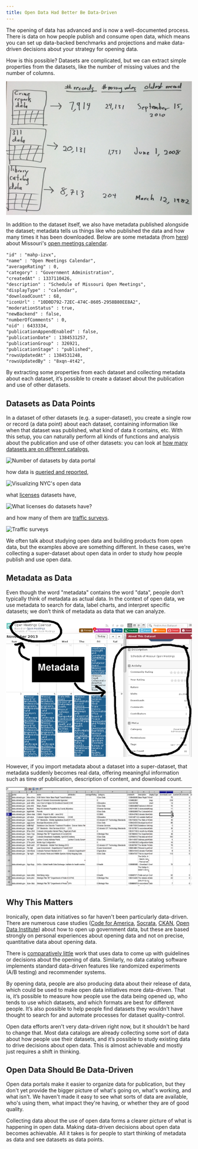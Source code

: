 ```yaml
---
title: Open Data Had Better Be Data-Driven
---
```

<!-- For the winter issue of Socrata's magazine -->

The opening of data has advanced and is now a well-documented process. There is data on how people publish and consume open data, which means you can set up data-backed benchmarks and projections and make data-driven decisions about your strategy for opening data.

How is this possible? Datasets are complicated, but we can extract simple properties from the datasets, like the number of missing values and the number of columns.

![Extracting simple properties from datasets](dataset-features.jpg)

In addition to the dataset itself, we also have metadata published alongside the dataset; metadata tells us things like who published the data and how many times it has been downloaded. Below are some metadata (from [here](https://data.mo.gov/views/mahp-izvx.json)) about Missouri's [open meetings calendar](https://data.mo.gov/Government-Administration/Open-Meetings-Calendar/mahp-izvx).

    "id" : "mahp-izvx",
    "name" : "Open Meetings Calendar",
    "averageRating" : 0,
    "category" : "Government Administration",
    "createdAt" : 1337110426,
    "description" : "Schedule of Missouri Open Meetings",
    "displayType" : "calendar",
    "downloadCount" : 68,
    "iconUrl" : "10D0D792-72EC-474C-8605-2958B80EE8A2",
    "moderationStatus" : true,
    "newBackend" : false,
    "numberOfComments" : 0,
    "oid" : 6433334,
    "publicationAppendEnabled" : false,
    "publicationDate" : 1384531257,
    "publicationGroup" : 326921,
    "publicationStage" : "published",
    "rowsUpdatedAt" : 1384531248,
    "rowsUpdatedBy" : "8xqn-4t42",

By extracting some properties from each dataset and collecting metadata about each dataset, it’s possible to create a dataset about the publication and use of other datasets.

## Datasets as Data Points
In a dataset of other datasets (e.g. a super-dataset), you create a single row or record (a data point) about each dataset, containing information like when that dataset was published, what kind of data it contains, etc. With this setup, you can naturally perform all kinds of functions and analysis about the publication and use of other datasets: you can look at [how many datasets are on different catalogs](http://thomaslevine.com/!/socrata-deduplicate/),

![Number of datasets by data portal](http://thomaslevine.com/!/socrata-deduplicate/histogram.png)

how data is [queried and reported](http://www.chriswhong.com/nycopendata/),

![Visualizing NYC's open data](http://media.tumblr.com/615d48b9924a6d857937ef274133e944/tumblr_inline_mrsb74gFdc1qz4rgp.png)

what [licenses](http://thomaslevine.com/!/open-data-licensing) datasets have,

![What licenses do datasets have?](http://thomaslevine.com/!/open-data-licensing/p2.png)

and how many of them are [traffic surveys](http://thomaslevine.com/!/missouri-data-licensing/).

![Traffic surveys](http://thomaslevine.com/!/missouri-data-licensing/figure/pdf_trafficsurvey.png)

We often talk about studying open data and building products from open data, but the examples above are something different.
In these cases, we're collecting a super-dataset about open data in order to study how people publish and use open data.

## Metadata as Data
Even though the word "metadata" contains the word "data", people don’t typically think of metadata as actual data. In the context of open data, we use metadata to search for data, label charts, and interpret specific datasets; we don’t think of metadata as data that we can analyze. 

![Metadata on a webpage](calendar-metadata.png)

However, if you import metadata about a dataset into a super-dataset, that metadata suddenly becomes real data, offering meaningful information such as time of publication, description of content, and download count.

![Metadata in a spreadsheet](spreadsheet-spreadsheet.png)

## Why This Matters
Ironically, open data initiatives so far haven't been particularly data-driven. There are numerous case studies
([Code for America](http://beyondtransparency.org/),
[Socrata](http://www.socrata.com/case-studies/),
[CKAN](http://ckan.org/case-studies/),
[Open Data Institute](http://theodi.org/case-studies))
about how to open up government data, but these are based strongly on personal experiences about opening data and not on precise, quantitative data about opening data.

There is [comparatively little](http://thomaslevine.com/open-data) work that uses data to come up with guidelines or decisions about the opening of data. Similarly, no data catalog software implements standard data-driven features like randomized experiments (A/B testing) and recommender systems.

By opening data, people are also producing data about their release of data, which could be used to make open data initiatives more data-driven. That is, it’s possible to measure how people use the data being opened up, who tends to use which datasets, and which formats are best for different people. It’s also possible to help people find datasets they wouldn't have thought to search for and automate processes for dataset quality-control.

Open data efforts aren't very data-driven right now, but it shouldn't be hard to change that. Most data catalogs are already collecting some sort of data about how people use their datasets, and it’s possible to study existing data to drive decisions about open data. This is almost achievable and mostly just requires a shift in thinking.

## Open Data Should Be Data-Driven
Open data portals make it easier to organize data for publication, but they don't yet provide the bigger picture of what's going on, what's working, and what isn't. We haven't made it easy to see what sorts of data are available, who's using them, what impact they're having, or whether they are of good quality.

Collecting data about the use of open data forms a clearer picture of what is happening in open data. Making data-driven decisions about open data becomes achievable. All it takes is for people to start thinking of metadata as data and see datasets as data points.
